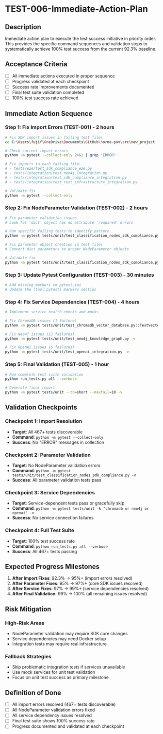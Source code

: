 # TEST-006-Immediate-Action-Plan

## Description
Immediate action plan to execute the test success initiative in priority order. This provides the specific command sequences and validation steps to systematically achieve 100% test success from the current 92.3% baseline.

## Acceptance Criteria
- [ ] All immediate actions executed in proper sequence
- [ ] Progress validated at each checkpoint
- [ ] Success rate improvements documented
- [ ] Final test suite validation completed
- [ ] 100% test success rate achieved

## Immediate Action Sequence

### Step 1: Fix Import Errors (TEST-001) - 2 hours
```bash
# Fix SDK import issues in failing test files
cd C:\Users\fujif\OneDrive\Documents\GitHub\horme-pov\src\new_project

# Check current import errors
python -m pytest --collect-only 2>&1 | grep "ERROR"

# Fix imports in each failing file:
# - tests/e2e/test_sdk_compliance_e2e.py
# - tests/integration/test_neo4j_integration.py  
# - tests/integration/test_sdk_compliance_integration.py
# - tests/integration/test_test_infrastructure_integration.py

# Validate fix
python -m pytest --collect-only
```

### Step 2: Fix NodeParameter Validation (TEST-002) - 2 hours
```bash
# Fix parameter validation issues
# Look for 'dict' object has no attribute 'required' errors

# Run specific failing tests to identify pattern
python -m pytest tests/unit/test_classification_nodes_sdk_compliance.py::TestParameterValidationWithNodeParameters::test_required_parameter_validation_works -v

# Fix parameter object creation in test files
# Convert dict parameters to proper NodeParameter objects

# Validate fix
python -m pytest tests/unit/test_classification_nodes_sdk_compliance.py -v
```

### Step 3: Update Pytest Configuration (TEST-003) - 30 minutes
```bash
# Add missing markers to pytest.ini
# Update the [tool:pytest] markers section
```

### Step 4: Fix Service Dependencies (TEST-004) - 4 hours
```bash
# Implement service health checks and mocks

# Fix ChromaDB issues (1 failure)
python -m pytest tests/unit/test_chromadb_vector_database.py::TestVectorDatabaseService::test_create_collection -v

# Fix Neo4j issues (13 failures)
python -m pytest tests/unit/test_neo4j_knowledge_graph.py -v

# Fix OpenAI issues (6 failures)  
python -m pytest tests/unit/test_openai_integration.py -v
```

### Step 5: Final Validation (TEST-005) - 1 hour
```bash
# Run complete test suite validation
python run_tests.py all --verbose

# Generate final report
python -m pytest tests/unit --tb=short --maxfail=10 -v
```

## Validation Checkpoints

### Checkpoint 1: Import Resolution
- **Target**: All 467+ tests discoverable
- **Command**: `python -m pytest --collect-only`
- **Success**: No "ERROR" messages in collection

### Checkpoint 2: Parameter Validation
- **Target**: No NodeParameter validation errors
- **Command**: `python -m pytest tests/unit/test_classification_nodes_sdk_compliance.py -v`
- **Success**: All parameter validation tests pass

### Checkpoint 3: Service Dependencies
- **Target**: Service-dependent tests pass or gracefully skip
- **Command**: `python -m pytest tests/unit -k "chromadb or neo4j or openai" -v`
- **Success**: No service connection failures

### Checkpoint 4: Full Test Suite
- **Target**: 100% test success rate
- **Command**: `python run_tests.py all --verbose`
- **Success**: All 467+ tests passing

## Expected Progress Milestones

1. **After Import Fixes**: 92.3% → 95%+ (import errors resolved)
2. **After Parameter Fixes**: 95% → 97%+ (core SDK issues resolved)
3. **After Service Fixes**: 97% → 99%+ (service dependencies resolved)
4. **After Final Validation**: 99% → 100% (all remaining issues resolved)

## Risk Mitigation

### High-Risk Areas
- NodeParameter validation may require SDK core changes
- Service dependencies may need Docker setup
- Integration tests may require real infrastructure

### Fallback Strategies
- Skip problematic integration tests if services unavailable
- Use mock services for unit test validation
- Focus on unit test success as primary milestone

## Definition of Done
- [ ] All import errors resolved (467+ tests discoverable)
- [ ] All NodeParameter validation errors fixed
- [ ] All service dependency issues resolved
- [ ] Final test suite shows 100% success rate
- [ ] Progress documented and validated at each checkpoint